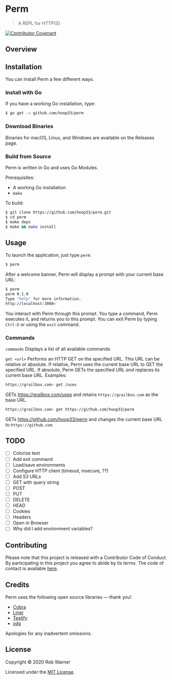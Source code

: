 # Perm

> A REPL for HTTP(S)

[![Contributor Covenant](https://img.shields.io/badge/Contributor%20Covenant-v2.0%20adopted-ff69b4.svg)](code_of_conduct.md) 

## Overview

## Installation

You can install Perm a few different ways.

### Install with Go

If you have a working Go installation, type:

```sh
$ go get -u github.com/hoop33/perm
```

### Download Binaries

Binaries for macOS, Linux, and Windows are available on the Releases page.

### Build from Source

Perm is written in Go and uses Go Modules.

Prerequisites:

* A working Go installation
* `make`

To build:

```sh
$ git clone https://github.com/hoop33/perm.git
$ cd perm
$ make deps
$ make && make install
```

## Usage

To launch the application, just type `perm`:

```sh
$ perm
```

After a welcome banner, Perm will display a prompt with your current base URL:

```sh
$ perm
perm 0.1.0
Type "help" for more information.
http://localhost:3000>
```

You interact with Perm through this prompt. You type a command, Perm executes it, and returns you to this prompt. You can exit Perm by typing `Ctrl-D` or using the `exit` command.

### Commands

`commands`
Displays a list of all available commands

`get <url>`
Performs an HTTP GET on the specified URL. This URL can be relative or absolute. If relative, Perm uses the current base URL to GET the specified URL. If absolute, Perm GETs the specified URL _and_ replaces its current base URL. Examples:

```sh
https://grailbox.com> get /uses
```
GETs <https://grailbox.com/uses> and retains `https://grailbox.com` as the base URL.

```sh
https://grailbox.com> get https://github.com/hoop33/perm
```
GETs <https://github.com/hoop33/perm> and changes the current base URL to `https://github.com`.

## TODO

- [ ] Colorize text
- [ ] Add exit command
- [ ] Load/save environments
- [ ] Configure HTTP client (timeout, insecure, ??)
- [ ] Add S3 URLs
- [ ] GET with query string
- [ ] POST
- [ ] PUT
- [ ] DELETE
- [ ] HEAD
- [ ] Cookies
- [ ] Headers
- [ ] Open in Browser
- [ ] Why did I add environment variables?

## Contributing

Please note that this project is released with a Contributor Code of Conduct. By participating in this project you agree to abide by its terms. The code of contact is available [here](code_of_conduct.md).

## Credits

Perm uses the following open source libraries &mdash; thank you!

* [Cobra](https://github.com/spf13/cobra.git)
* [Liner](https://github.com/peterh/liner)
* [Testify](https://github.com/stretchr/testify)
* [xdg](https://github.com/adrg/xdg)

Apologies for any inadvertent omissions.

## License

Copyright &copy; 2020 Rob Warner

Licensed under the [MIT License](https://hoop33.mit-license.org/).
